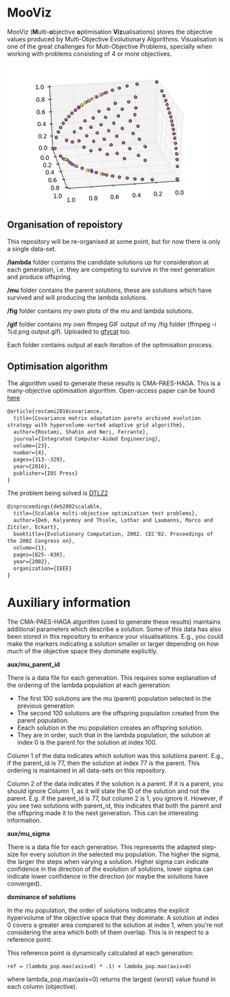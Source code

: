 # MooViz

MooViz (**M**ulti-**o**bjective **o**ptimisation **Viz**ualisations) stores the objective values produced by Multi-Objective Evolutionary Algorithms. Visualisation is one of the great challenges for Muti-Objective Problems, specially when working with problems consisting of 4 or more objectives.

![visualising the objective space](3D/DTLZ2/fig/760.png)

## Organisation of repoistory

This repository will be re-organised at some point, but for now there is only a single data-set.

**/lambda** folder contains the candidate solutions up for consideration at each generation, i.e. they are competing to survive in the next generation and produce offspring.

**/mu** folder contains the parent solutions, these are solutions which have survived and will producing the lambda solutions.

**/fig** folder contains my own plots of the mu and lambda solutions.

**/gif** folder contains my own ffmpeg GIF output of my /fig folder (ffmpeg -i %d.png output.gif). Uploaded to [gfycat](https://gfycat.com/EnragedLikelyBarnacle) too.

Each folder contains output at each iteration of the optimisation process.

## Optimisation algorithm

The algorithm used to generate these results is CMA-PAES-HAGA. This is a many-objective optimisation algorithm.  Open-access paper can be found [here](http://eprints.bournemouth.ac.uk/24371/)

```
@article{rostami2016covariance,
  title={Covariance matrix adaptation pareto archived evolution strategy with hypervolume-sorted adaptive grid algorithm},
  author={Rostami, Shahin and Neri, Ferrante},
  journal={Integrated Computer-Aided Engineering},
  volume={23},
  number={4},
  pages={313--329},
  year={2016},
  publisher={IOS Press}
}
```


The problem being solved is [DTLZ2](http://people.ee.ethz.ch/%7Esop/download/supplementary/testproblems/dtlz2/index.php)

```
@inproceedings{deb2002scalable,
  title={Scalable multi-objective optimization test problems},
  author={Deb, Kalyanmoy and Thiele, Lothar and Laumanns, Marco and Zitzler, Eckart},
  booktitle={Evolutionary Computation, 2002. CEC'02. Proceedings of the 2002 Congress on},
  volume={1},
  pages={825--830},
  year={2002},
  organization={IEEE}
}
```

# Auxiliary information
The CMA-PAES-HAGA algorithm (used to generate these results) maintains additional parameters which describe a solution. Some of this data has also been stored in this repository to enhance your visualisations. E.g., you could make the markers indicating a solution smaller or larger depending on how much of the objective space they dominate explicitly.

**aux/mu_parent_id**

There is a data file for each generation. This requires some explanation of the ordering of the lambda population at each generation:
- The first 100 solutions are the mu (parent) population selected in the previous generation
- The second 100 solutions are the offspring population created from the parent population.
- Eeach solution in the mu population creates an offspring solution.
- They are in order, such that in the lambda population, the solution at index 0 is the parent for the solution at index 100.

Column 1 of the data indicates which solution was this solutions parent. E.g., if the parent_id is 77, then the solution at index 77 is the parent. This ordering is maintained in all data-sets on this repository.

Column 2 of the data indicates if the solution is a parent. If it is a parent, you should ignore Column 1, as it will state the ID of the solution and not the parent. E.g. if the parent_id is 77, but column 2 is 1, you ignore it. However, if you see two solutions with parent_id, this indicates that both the parent and the offspring made it to the next generation. This can be interesting information. 

**aux/mu_sigma**

There is a data file for each generation. This represents the adapted step-size for every solution in the selected mu population. The higher the sigma, the larger the steps when varying a solution. Higher sigma can indicate confidence in the direction of the evolution of solutions, lower sigma can indicate lower confidence in the direction (or maybe the solutions have converged).

**dominance of solutions**

In the mu population, the order of solutions indicates the explicit hypervolume of the objective space that they dominate. A solution at index 0 covers a greater area compared to the solution at index 1, when you're not considering the area which both of them overlap. This is in respect to a reference point. 

This reference point is dynamically calculated at each generation:

```
ref = (lambda_pop.max(axis=0) * .1) + lambda_pop.max(axis=0)
```

where lambda_pop.max(axis=0) returns the largest (worst) value found in each column (objective).
